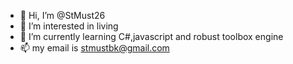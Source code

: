- 👋 Hi, I’m @StMust26
- 👀 I’m interested in living
- 🌱 I’m currently learning C#,javascript and robust toolbox engine
- 📫 my email is stmustbk@gmail.com

